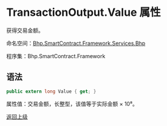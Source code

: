 # TransactionOutput.Value 属性

获得交易金额。

命名空间：[Bhp.SmartContract.Framework.Services.Bhp](../../bhp.md)

程序集：Bhp.SmartContract.Framework

## 语法

```c#
public extern long Value { get; }
```

属性值：交易金额，长整型，该值等于实际金额 × 10⁸。



[返回上级](../TransactionOutput.md)